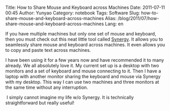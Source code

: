 Title: How to Share Mouse and Keyboard across Machines
Date: 2011-07-11 00:45
Author: Yunyao
Category: notebook
Tags: Software
Slug: how-to-share-mouse-and-keyboard-across-machines
Alias: /blog/2011/07/how-share-mouse-and-keyboard-across-machines
Lang: en

If you have multiple machines but only one set of mouse and keyboard, then you must check out this neat little tool called [Synergy](http://synergy-foss.org). It allows you to seamlessly share mouse and keyboard across machines. It even allows you to copy and paste text across machines.

I have been using it for a few years now and have recommended it to many already. We all absolutely love it. My current set up is a desktop with two monitors and a set of keyboard and mouse connecting to it. Then I have a laptop with another monitor sharing the keyboard and mouse via Synergy with my desktop. This way I can use two machines and three monitors at the same time without any interruption.

 I simply cannot imagine my life w/o Synergy. It is technically straightforward but really useful!
